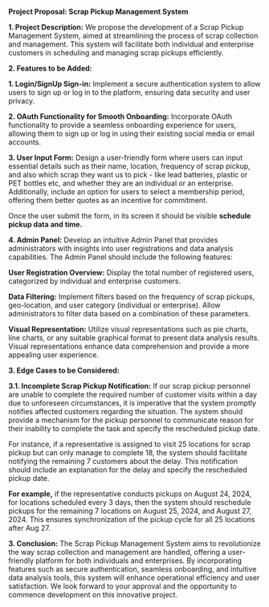 **Project Proposal: Scrap Pickup Management System**

**1. Project Description:**
We propose the development of a Scrap Pickup Management System, aimed at streamlining the process of scrap collection and management. This system will facilitate both individual and enterprise customers in scheduling and managing scrap pickups efficiently.

**2. Features to be Added:**

**1. Login/SignUp Sign-in:**
Implement a secure authentication system to allow users to sign up or log in to the platform, ensuring data security and user privacy.

**2. OAuth Functionality for Smooth Onboarding:**
Incorporate OAuth functionality to provide a seamless onboarding experience for users, allowing them to sign up or log in using their existing social media or email accounts.

**3. User Input Form:**
Design a user-friendly form where users can input essential details such as their name, location, frequency of scrap pickup, and also which scrap they want us to pick - like lead batteries, plastic or PET bottles etc, and whether they are an individual or an enterprise. Additionally, include an option for users to select a membership period, offering them better quotes as an incentive for commitment.

Once the user submit the form, in its screen it should be visible **schedule pickup data and time.**

**4. Admin Panel:**
Develop an intuitive Admin Panel that provides administrators with insights into user registrations and data analysis capabilities. The Admin Panel should include the following features:

**User Registration Overview:** Display the total number of registered users, categorized by individual and enterprise customers.

**Data Filtering:** Implement filters based on the frequency of scrap pickups, geo-location, and user category (individual or enterprise). Allow administrators to filter data based on a combination of these parameters.

**Visual Representation:** Utilize visual representations such as pie charts, line charts, or any suitable graphical format to present data analysis results. Visual representations enhance data comprehension and provide a more appealing user experience.

**3. Edge Cases to be Considered:**

**3.1. Incomplete Scrap Pickup Notification:**
If our scrap pickup personnel are unable to complete the required number of customer visits within a day due to unforeseen circumstances, it is imperative that the system promptly notifies affected customers regarding the situation. The system should provide a mechanism for the pickup personnel to communicate reason for their inability to complete the task and specify the rescheduled pickup date.

For instance, if a representative is assigned to visit 25 locations for scrap pickup but can only manage to complete 18, the system should facilitate notifying the remaining 7 customers about the delay. This notification should include an explanation for the delay and specify the rescheduled pickup date.

**For example,** if the representative conducts pickups on August 24, 2024, for locations scheduled every 3 days, then the system should reschedule pickups for the remaining 7 locations on August 25, 2024, and August 27, 2024. This ensures synchronization of the pickup cycle for all 25 locations after Aug 27. 




**3. Conclusion:**
The Scrap Pickup Management System aims to revolutionize the way scrap collection and management are handled, offering a user-friendly platform for both individuals and enterprises. By incorporating features such as secure authentication, seamless onboarding, and intuitive data analysis tools, this system will enhance operational efficiency and user satisfaction. We look forward to your approval and the opportunity to commence development on this innovative project.
